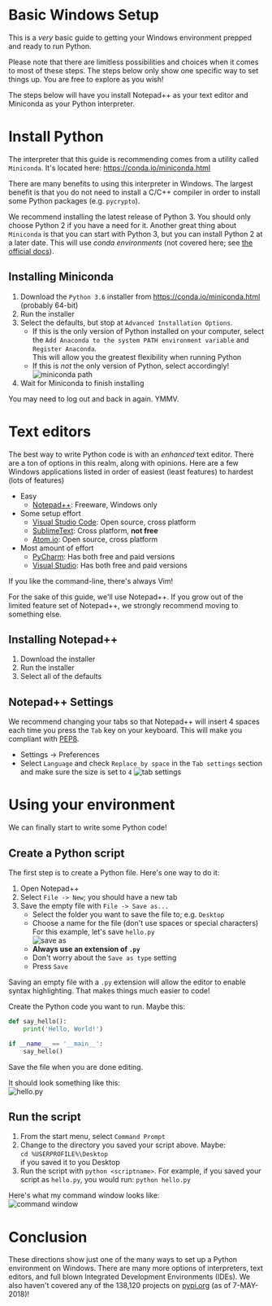 # Basic Windows Setup
This is a *very* basic guide to getting  your Windows environment prepped and
ready to run Python.

Please note that there are limitless possibilities and choices when it comes to
most of these steps.  The steps below only show one specific way to set things
up.  You are free to explore as you wish!

The steps below will have you install Notepad++ as your text editor and Miniconda
as your Python interpreter.

# Install Python
The interpreter that this guide is recommending comes from a utility called
`Miniconda`.  It's located here: https://conda.io/miniconda.html

There are many benefits to using this interpreter in Windows.  The largest
benefit is that you do not need to install a C/C++ compiler in order to
install some Python packages (e.g. `pycrypto`).

We recommend installing the latest release of Python 3.  You should only choose
Python 2 if you have a need for it.  Another great thing about `Miniconda` is
that you can start with Python 3, but you can install Python 2 at a later date.
This will use *conda environments* (not covered here; see
[the official docs](https://conda.io/docs/user-guide/tasks/manage-environments.html)).

## Installing Miniconda
1.  Download the `Python 3.6` installer from https://conda.io/miniconda.html (probably 64-bit)
1.  Run the installer
1.  Select the defaults, but stop at `Advanced Installation Options`.
    *   If this is the only version of Python installed on your computer, select
        the `Add Anaconda to the system PATH environment variable` and
        `Register Anaconda`.  
        This will allow you the greatest flexibility when running Python
    *   If this is *not* the only version of Python, select accordingly!  
    ![miniconda path](miniconda-path.png)
1.  Wait for Miniconda to finish installing

You may need to log out and back in again.  YMMV.

# Text editors
The best way to write Python code is with an *enhanced* text editor.  There are
a ton of options in this realm, along with opinions.  Here are a few Windows
applications listed in order of easiest (least features) to hardest (lots of
features)
*   Easy
    *   [Notepad++](https://notepad-plus-plus.org/): Freeware, Windows only
*   Some setup effort
    *   [Visual Studio Code](https://code.visualstudio.com/): Open source, cross platform
    *   [SublimeText](https://www.sublimetext.com/): Cross platform, **not free**
    *   [Atom.io](https://atom.io/): Open source, cross platform
*   Most amount of effort
    *   [PyCharm](https://www.jetbrains.com/pycharm/download/#section=windows): Has both free and paid versions
    *   [Visual Studio](https://www.visualstudio.com/): Has both free and paid versions

If you like the command-line, there's always Vim!

For the sake of this guide, we'll use Notepad++.  If you grow out of the
limited feature set of Notepad++, we strongly recommend moving to something
else.

## Installing Notepad++
1.  Download the installer
1.  Run the installer
1.  Select all of the defaults

## Notepad++ Settings
We recommend changing your tabs so that Notepad++ will insert 4 spaces each
time you press the `Tab` key on your keyboard.  This will make you compliant
with [PEP8](https://www.python.org/dev/peps/pep-0008/#tabs-or-spaces).

*   Settings -> Preferences
*   Select `Language` and check `Replace by space` in
    the `Tab settings` section and make sure the size is set to `4`
![tab settings](notepadpp-tabs.png)
# Using your environment
We can finally start to write some Python code!

## Create a Python script
The first step is to create a Python file.  Here's one way to do it:
1.  Open Notepad++
1.  Select `File -> New`; you should have a new tab
1.  Save the empty file with `File -> Save as...`
    *   Select the folder you want to save the file to; e.g. `Desktop`
    *   Choose a name for the file (don't use spaces or special characters)  
        For this example, let's save `hello.py`  
        ![save as](notepadpp-saveas.png)
    *   **Always use an extension of `.py`**
    *   Don't worry about the `Save as type` setting
    *   Press `Save`

Saving an empty file with a `.py` extension will allow the editor to enable
syntax highlighting.  That makes things much easier to code!

Create the Python code you want to run.  Maybe this:
```python
def say_hello():
    print('Hello, World!')

if __name__ == '__main__':
    say_hello()
```

Save the file when you are done editing.

It should look something like this:  
![hello.py](notepadpp-hello.png)

## Run the script
1.  From the start menu, select `Command Prompt`
1.  Change to the directory you saved your script above.  Maybe:  
    `cd %USERPROFILE%\Desktop`  
    if you saved it to you Desktop
1.  Run the script with `python <scriptname>`.  For example, if you saved your
    script as `hello.py`, you would run: `python hello.py`

Here's what my command window looks like:  
![command window](command-prompt.png)


# Conclusion
These directions show just one of the many ways to set up a Python environment
on Windows.  There are many more options of interpreters, text editors, and full
blown Integrated Development Environments (IDEs).  We also haven't covered any
of the 138,120 projects on [pypi.org](https://pypi.org/) (as of 7-MAY-2018)!